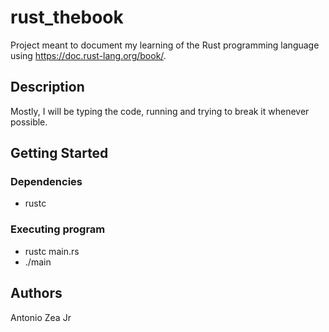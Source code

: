 # rust_thebook

Project meant to document my learning of the Rust programming language using https://doc.rust-lang.org/book/.

## Description
Mostly, I will be typing the code, running and trying to break it whenever possible.
## Getting Started

### Dependencies

* rustc

### Executing program
* rustc main.rs
* ./main

## Authors

Antonio Zea Jr